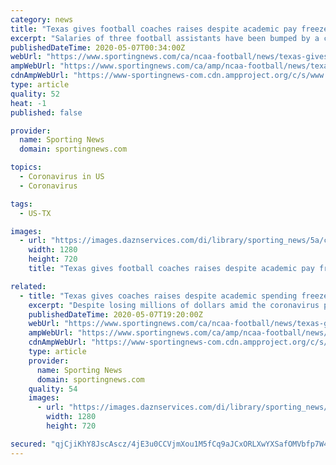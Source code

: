 ```yaml
---
category: news
title: "Texas gives football coaches raises despite academic pay freeze, financial uncertainty"
excerpt: "Salaries of three football assistants have been bumped by a combined $268,000, which school officials say was negotiated prior to the coronavirus outbreak."
publishedDateTime: 2020-05-07T00:34:00Z
webUrl: "https://www.sportingnews.com/ca/ncaa-football/news/texas-gives-coaches-raises-academic-pay-freeze/oeegeavzv9mh1o6qn7ijsckiw"
ampWebUrl: "https://www.sportingnews.com/ca/amp/ncaa-football/news/texas-gives-coaches-raises-academic-pay-freeze/oeegeavzv9mh1o6qn7ijsckiw"
cdnAmpWebUrl: "https://www-sportingnews-com.cdn.ampproject.org/c/s/www.sportingnews.com/ca/amp/ncaa-football/news/texas-gives-coaches-raises-academic-pay-freeze/oeegeavzv9mh1o6qn7ijsckiw"
type: article
quality: 52
heat: -1
published: false

provider:
  name: Sporting News
  domain: sportingnews.com

topics:
  - Coronavirus in US
  - Coronavirus

tags:
  - US-TX

images:
  - url: "https://images.daznservices.com/di/library/sporting_news/5a/c/tom-herman-081818-getty-ftrjpg_1geeocp6d5ugj1j7ddes5voap3.jpg?t=-57471316&quality=100&w=1280&h=720"
    width: 1280
    height: 720
    title: "Texas gives football coaches raises despite academic pay freeze, financial uncertainty"

related:
  - title: "Texas gives coaches raises despite academic spending freeze, financial uncertainty"
    excerpt: "Despite losing millions of dollars amid the coronavirus pandemic, the University of Texas plans to give three football assistant football coaches raises, pending regents approval. The school said on April 14 it would freeze merit raises for all faculty and staff in an effort to stave off layoffs and other academic budget cuts."
    publishedDateTime: 2020-05-07T19:20:00Z
    webUrl: "https://www.sportingnews.com/ca/ncaa-football/news/texas-gives-coaches-raises-despite-academic-spending-freeze-financial-uncertainty/oeegeavzv9mh1o6qn7ijsckiw"
    ampWebUrl: "https://www.sportingnews.com/ca/amp/ncaa-football/news/texas-gives-coaches-raises-academic-pay-freeze/oeegeavzv9mh1o6qn7ijsckiw"
    cdnAmpWebUrl: "https://www-sportingnews-com.cdn.ampproject.org/c/s/www.sportingnews.com/ca/amp/ncaa-football/news/texas-gives-coaches-raises-academic-pay-freeze/oeegeavzv9mh1o6qn7ijsckiw"
    type: article
    provider:
      name: Sporting News
      domain: sportingnews.com
    quality: 54
    images:
      - url: "https://images.daznservices.com/di/library/sporting_news/5a/c/tom-herman-081818-getty-ftrjpg_1geeocp6d5ugj1j7ddes5voap3.jpg?t=-57471316&quality=100&w=1280&h=720"
        width: 1280
        height: 720

secured: "qjCjiKhY8JscAscz/4jE3u0CCVjmXou1M5fCq9aJCxORLXwYXSafOMVbfp7W4Ht7bARpAuamsWdJVDK0O4WNDH/vW3yBuY733r0uYGaTV8l1LO3X+BiHGFif0xo54rYOI249tod6mQT+4lLquPSGgs76ky4aMuai2HdLLxj8RM6KGrbzQBpVnBa4zzgjp0XyNmjv2iMGeuhB+eVVICZciI77oHVs9P18mcAyZR2BNsjTXUZL8YjZmw5MI5JG/PEWqlKeTsYRC5XleDoY64lrQQMNKTWbipdWkyfsZwxw5RFTCnZOkTwyyP52s7nW+63sL3UVGjARWSvI7QRcASSh3Dqy3FC+8FJhqBCxrd6JLgNHKJggNxeIE7IGF3SPWNYq07VsGe6HIlNSIfzUNFxNNllDmaThwBC+e16caUp8SgmWnrsG9Gv8oXKBwGajCDzb/nHyVX9iAvmzV4b7pHzsQzYO0Bi7Yg9vysRVod6JH1g=;yGfveBSFnzBX4L46k+ThRw=="
---
```


